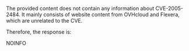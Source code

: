 The provided content does not contain any information about CVE-2005-2484. It mainly consists of website content from OVHcloud and Flexera, which are unrelated to the CVE.

Therefore, the response is:

NOINFO